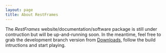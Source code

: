 ```yaml
---
layout: page
title: About RestFrames
---
```


The *RestFrames* website/documentation/software package is still under
contruction but will be up-and-running soon. In the meantime, feel
free to grab the development branch version from
[Downloads](/download), follow the build intructions and start playing.


